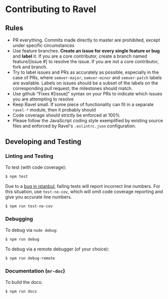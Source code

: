 # Contributing to Ravel

## Rules

- PR everything. Commits made directly to master are prohibited, except under specific circumstances
- Use feature branches. **Create an issue for every single feature or bug** and **label** it. If you are a core contributor, create a branch named feature/[issue #] to resolve the issue. If you are not a core contributor, fork and branch.
- Try to label issues and PRs as accurately as possible, especially in the case of PRs, where `semver-major`, `semver-minor` and `semver-patch` labels are available. Labels on issues should be a subset of the labels on the corresponding pull request; the milestones should match.
- Use github "Fixes #[issue]" syntax on your PRs to indicate which issues you are attempting to resolve
- Keep Ravel small. If some piece of functionality can fit in a separate `ravel-*` module, then it probably should
- Code coverage should strictly be enforced at 100%
- Please follow the JavaScript coding style exemplified by existing source files and enforced by Ravel's `.eslintrc.json` configuration.

## Developing and Testing

### Linting and Testing
To test (with code coverage):

```bash
$ npm test
```

Due to a [bug in istanbul](https://github.com/gotwarlost/istanbul/issues/274), failing tests will report incorrect line numbers. For this situation, use `test-no-cov`, which will omit code coverage reporting and give you accurate line numbers.

```bash
$ npm run test-no-cov
```

### Debugging

To debug via `node debug`:

```bash
$ npm run debug
```

To debug via a remote debugger (of your choice):
```bash
$ npm run debug-remote
```

### Documentation (`mr-doc`)

To build the docs:

```bash
$ npm run docs
```
